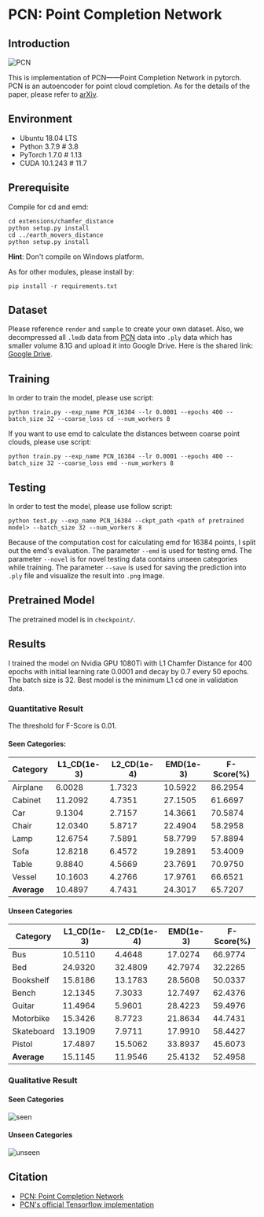 # PCN: Point Completion Network

## Introduction

![PCN](images/network.png)

This is implementation of PCN——Point Completion Network in pytorch. PCN is an autoencoder for point cloud completion. As for the details of the paper, please refer to [arXiv](https://arxiv.org/pdf/1808.00671.pdf).

## Environment

* Ubuntu 18.04 LTS
* Python 3.7.9   # 3.8
* PyTorch 1.7.0  # 1.13
* CUDA 10.1.243  # 11.7


## Prerequisite

Compile for cd and emd:

```shell
cd extensions/chamfer_distance
python setup.py install
cd ../earth_movers_distance
python setup.py install
```

**Hint**: Don't compile on Windows platform.

As for other modules, please install by:

```shell
pip install -r requirements.txt
```

## Dataset

Please reference `render` and `sample` to create your own dataset. Also, we decompressed all `.lmdb` data from [PCN](https://drive.google.com/drive/folders/1M_lJN14Ac1RtPtEQxNlCV9e8pom3U6Pa) data into `.ply` data which has smaller volume 8.1G and upload it into Google Drive. Here is the shared link: [Google Drive](https://drive.google.com/file/d/1OvvRyx02-C_DkzYiJ5stpin0mnXydHQ7/view?usp=sharing).

## Training

In order to train the model, please use script:

```shell
python train.py --exp_name PCN_16384 --lr 0.0001 --epochs 400 --batch_size 32 --coarse_loss cd --num_workers 8
```

If you want to use emd to calculate the distances between coarse point clouds, please use script:

```shell
python train.py --exp_name PCN_16384 --lr 0.0001 --epochs 400 --batch_size 32 --coarse_loss emd --num_workers 8
```

## Testing

In order to test the model, please use follow script:

```shell
python test.py --exp_name PCN_16384 --ckpt_path <path of pretrained model> --batch_size 32 --num_workers 8
```

Because of the computation cost for calculating emd for 16384 points, I split out the emd's evaluation. The parameter `--emd` is used for testing emd. The parameter `--novel` is for novel testing data contains unseen categories while training. The parameter `--save` is used for saving the prediction into `.ply` file and visualize the result into `.png` image.

## Pretrained Model

The pretrained model is in `checkpoint/`.

## Results

I trained the model on Nvidia GPU 1080Ti with L1 Chamfer Distance for 400 epochs with initial learning rate 0.0001 and decay by 0.7 every 50 epochs. The batch size is 32. Best model is the minimum L1 cd one in validation data.

### Quantitative Result

The threshold for F-Score is 0.01.

#### Seen Categories:

Category | L1_CD(1e-3) | L2_CD(1e-4) | EMD(1e-3) | F-Score(%)
-- | -- | -- | -- | --
Airplane | 6.0028 | 1.7323 | 10.5922 | 86.2954
Cabinet | 11.2092 | 4.7351 | 27.1505 | 61.6697
Car | 9.1304 | 2.7157 | 14.3661 | 70.5874
Chair | 12.0340 | 5.8717 | 22.4904 | 58.2958
Lamp | 12.6754 | 7.5891 | 58.7799 | 57.8894
Sofa | 12.8218 | 6.4572 | 19.2891 | 53.4009
Table | 9.8840 | 4.5669 | 23.7691 | 70.9750
Vessel | 10.1603 | 4.2766 | 17.9761 | 66.6521
**Average** | 10.4897 | 4.7431 | 24.3017 | 65.7207

#### Unseen Categories

Category | L1_CD(1e-3) | L2_CD(1e-4) | EMD(1e-3) | F-Score(%)
-- | -- | -- | -- | --
Bus       | 10.5110 | 4.4648  | 17.0274 | 66.9774
Bed       | 24.9320 | 32.4809 | 42.7974 | 32.2265
Bookshelf | 15.8186 | 13.1783 | 28.5608 | 50.0337
Bench     | 12.1345 | 7.3033  | 12.7497 | 62.4376
Guitar    | 11.4964 | 5.9601  | 28.4223 | 59.4976
Motorbike | 15.3426 | 8.7723  | 21.8634 | 44.7431
Skateboard| 13.1909 | 7.9711  | 17.9910 | 58.4427
Pistol    | 17.4897 | 15.5062 | 33.8937 | 45.6073
**Average**  | 15.1145 | 11.9546 | 25.4132 | 52.4958

### Qualitative Result

#### Seen Categories

![seen](images/seen_categories.png)

#### Unseen Categories

![unseen](images/unseen_categories.png)

## Citation

* [PCN: Point Completion Network](https://arxiv.org/pdf/1808.00671.pdf)
* [PCN's official Tensorflow implementation](https://github.com/wentaoyuan/pcn)

